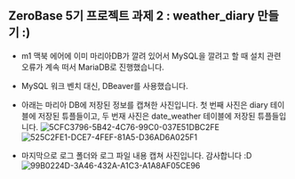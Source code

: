 ## ZeroBase 5기 프로젝트 과제 2 : weather_diary 만들기 :)

- m1 맥북 에어에 이미 마리아DB가 깔려 있어서 MySQL을 깔려고 할 때 설치 관련 오류가 계속 떠서 MariaDB로 진행했습니다.
- MySQL 워크 벤치 대신, DBeaver를 사용했습니다.
- 아래는 마리아 DB에 저장된 정보를 캡쳐한 사진입니다. 첫 번째 사진은 diary 테이블에 저장된 튜플들이고, 두 번재 사진은 date_weather 테이블에 저장된 튜플들입니다.
![5CFC3796-5B42-4C76-99C0-037E51DBC2FE](https://user-images.githubusercontent.com/99060708/211012671-22f36547-d95c-4674-8341-665029083a61.jpeg)
![525C2FE1-DCE7-4FEF-81A5-D36AD6A025F1](https://user-images.githubusercontent.com/99060708/211012677-3add5f51-da1d-4fb2-ba39-6dbc5a84a84e.jpeg)

- 마지막으로 로그 폴더와 로그 파일 내용 캡쳐 사진입니다. 감사합니다 :D
![99B0224D-3A46-432A-A1C3-A1A8AF05CE96](https://user-images.githubusercontent.com/99060708/211012883-90d4293e-7475-4c5d-9fcd-1c264bf4bf15.jpeg)
